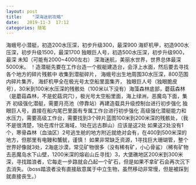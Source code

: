 ```yaml
---
layout: post
title:    "深海迷航攻略"
date:   2019-11-3  17:12 
categories: 随笔
---
```


海蛾号小潜艇，初造200水压深，初步升级300，最深900
海虾机甲，初造900水压深，初步升级1500，最深1700
独眼巨人号，初造500水压深，初步升级900，最深 未知（可能有2000~4000左右）
深海迷航，美丽水世界，世界总体最深5000米。
！造潜艇先要在工作台造一个舰艇建造台，会浮上水面，然后要去寻找各个地方的碎片残骸中
收集到潜艇碎片，
海蛾号出生地周围30水压深，800范围内碎片集齐，
海虾机甲全在极光号太空船里面集齐，
独眼巨人号（独眼脆皮号），30米到100米水压深的残骸处（100米以下没有）海藻森林底部，蘑菇森林（是蘑菇森林，不是蛇菇洞穴），极光号太空船里面，海上绿洲，恶魔岛下面，集齐
初级强化潜艇，需要月亮池（停靠站）再建造载具升级控制台进行初步强化
独眼巨人号，直接在船内尾巴里面有专属工作台进行初步强化
高级强化潜艇能力和水压力，需要高级工作台，需要找到3个碎片蓝图100米到200米深的残骸处，（我不是很清楚，1处在库什区海域，1处在远古群山）应该是这2处
如果这2处没有1个，寒骨森林（血油区）2号逃生舱的地方附近就绝对会有，在400到500米深的地方，但那里有电鳗和蟹鱿，谨慎！
如果非常缺乏资源，1寻找巨大珊瑚管，整个世界好像就3处，2海底沙漠，常见矿物很多（没有稀有矿，小心骨鲨）（稀有矿物去恶魔岛水下山壁，1200米深的熔岩山丘寻找）3，大堡礁地区200米到300米深，寻找踏浪者，它每走一步路就会凸起一个矿石，但是如果不拿矿石会再次沉下去消失。（boss踏浪者没有直接敌意属于中立生物，虽然移动非常慢，但是被踩到就直接丧生。）
